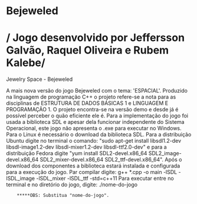 Bejeweled
=========
/ Jogo desenvolvido por Jeffersson Galvão, Raquel Oliveira e Rubem Kalebe/
==============================================================================
Jewelry Space - Bejeweled


A mais nova versão do jogo Bejeweled com o tema: 'ESPACIAL'. Produzido na linguagem de programação C++ o projeto refere-se a nota para as disciplinas de ESTRUTURA DE DADOS BÁSICAS 1 e LINGUAGEM E PROGRAMAÇÃO 1. O projeto encontra-se na versão demo e desde já é possível perceber o quão eficiente ele é. Para a implementação do jogo foi usada a biblioteca SDL e apesar dela funcionar independente do Sistema Operacional, este jogo não apresenta o .exe para executar no Windows. Para o Linux é necessário o download da biblioteca SDL.
Para a distribuição Ubuntu digite no terminal o comando: "sudo apt-get install libsdl1.2-dev libsdl-image1.2-dev libsdl-mixer1.2-dev libsdl-ttf2.0-dev" e para a distribuição Fedora digite "yum install SDL2-devel.x86_64 SDL2_image-devel.x86_64 SDL2_mixer-devel.x86_64 SDL2_ttf-devel.x86_64".
Após o download dos componentes a biblioteca estará instalada e configurada para a execução do jogo.
Par compilar digite:
    g++ *.cpp -o main -lSDL -lSDL_image -lSDL_mixer -lSDL_ttf -std=c++11
Para executar entre no terminal e no diretório do jogo, digite:
    ./nome-do-jogo

        
        *****OBS: Substitua "nome-do-jogo".
